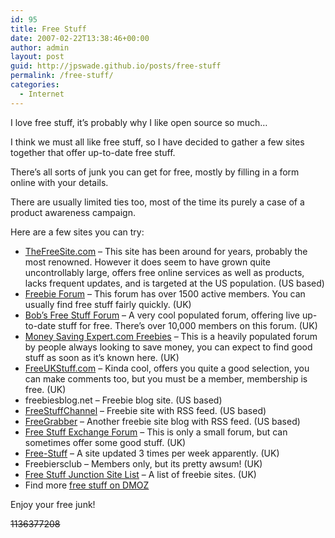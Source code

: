 ```yaml
---
id: 95
title: Free Stuff
date: 2007-02-22T13:38:46+00:00
author: admin
layout: post
guid: http://jpswade.github.io/posts/free-stuff
permalink: /free-stuff/
categories:
  - Internet
---
```

<p class="lead">
  I love free stuff, it&#8217;s probably why I like open source so much&#8230;
</p>

I think we must all like free stuff, so I have decided to gather a few sites together that offer up-to-date free stuff.

There&#8217;s all sorts of junk you can get for free, mostly by filling in a form online with your details.

There are usually limited ties too, most of the time its purely a case of a product awareness campaign.

Here are a few sites you can try:

  * [TheFreeSite.com](http://www.thefreesite.com/) &#8211; This site has been around for years, probably the most renowned. However it does seem to have grown quite uncontrollably large, offers free online services as well as products, lacks frequent updates, and is targeted at the US population. (US based)
  * [Freebie Forum](http://www.freebieforum.co.uk/) &#8211; This forum has over 1500 active members. You can usually find free stuff fairly quickly. (UK)
  * [Bob&#8217;s Free Stuff Forum](http://www.bobsfreestuffforum.co.uk/) &#8211; A very cool populated forum, offering live up-to-date stuff for free. There&#8217;s over 10,000 members on this forum. (UK)
  * [Money Saving Expert.com Freebies](http://forums.moneysavingexpert.com/forumdisplay.html?f=37) &#8211; This is a heavily populated forum by people always looking to save money, you can expect to find good stuff as soon as it&#8217;s known here. (UK)
  * [FreeUKStuff.com](http://www.freeukstuff.com/) &#8211; Kinda cool, offers you quite a good selection, you can make comments too, but you must be a member, membership is free. (UK)
  * freebiesblog.net &#8211; Freebie blog site. (US based)
  * [FreeStuffChannel](http://www.freestuffchannel.com/) &#8211; Freebie site with RSS feed. (US based)
  * [FreeGrabber](http://www.freegrabber.com/) &#8211; Another freebie site blog with RSS feed. (US based)
  * [Free Stuff Exchange Forum](http://www.exchange.free-stuff.me.uk/) &#8211; This is only a small forum, but can sometimes offer some good stuff. (UK)
  * [Free-Stuff](http://www.free-stuff.co.uk/) &#8211; A site updated 3 times per week apparently. (UK)
  * Freebiersclub &#8211; Members only, but its pretty awsum! (UK)
  * [Free Stuff Junction Site List](http://www.freestuffjunction.co.uk/top/) &#8211; A list of freebie sites. (UK)
  * Find more [free stuff on DMOZ](http://www.dmoz.com/Computers/Internet/On_the_Web/Free_Stuff/Link_Pages/)

Enjoy your free junk!

<strike>1136377208</strike>